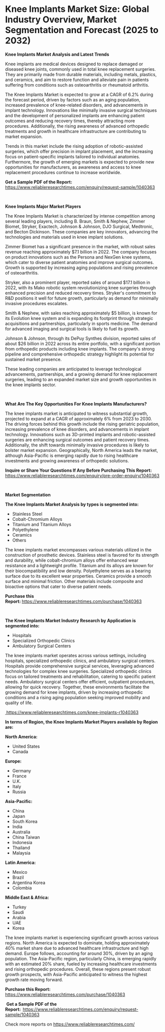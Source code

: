 <p><h1>Knee Implants Market Size: Global Industry Overview, Market Segmentation and Forecast (2025 to 2032)</h1></p><p><strong>Knee Implants Market Analysis and Latest Trends</strong></p>
<p><p>Knee implants are medical devices designed to replace damaged or diseased knee joints, commonly used in total knee replacement surgeries. They are primarily made from durable materials, including metals, plastics, and ceramics, and aim to restore function and alleviate pain in patients suffering from conditions such as osteoarthritis or rheumatoid arthritis.</p><p>The Knee Implants Market is expected to grow at a CAGR of 6.2% during the forecast period, driven by factors such as an aging population, increased prevalence of knee-related disorders, and advancements in implant technology. Innovations like minimally invasive surgical techniques and the development of personalized implants are enhancing patient outcomes and reducing recovery times, thereby attracting more procedures. Additionally, the rising awareness of advanced orthopedic treatments and growth in healthcare infrastructure are contributing to market expansion.</p><p>Trends in this market include the rising adoption of robotic-assisted surgeries, which offer precision in implant placement, and the increasing focus on patient-specific implants tailored to individual anatomies. Furthermore, the growth of emerging markets is expected to provide new opportunities for manufacturers, as awareness and access to knee replacement procedures continue to increase worldwide.</p></p>
<p><strong>Get a Sample PDF of the Report:&nbsp;</strong> <a href="https://www.reliableresearchtimes.com/enquiry/request-sample/1040363?utm_campaign=2201&utm_medium=2&utm_source=Github&utm_content=ia&utm_term=03032025&utm_id=knee-implants">https://www.reliableresearchtimes.com/enquiry/request-sample/1040363</a></p>
<p>&nbsp;</p>
<p><strong>Knee Implants Major Market Players</strong></p>
<p><p>The Knee Implants Market is characterized by intense competition among several leading players, including B. Braun, Smith & Nephew, Zimmer Biomet, Stryker, Exactech, Johnson & Johnson, DJO Surgical, Medtronic, and Becton Dickinson. These companies are key innovators, advancing the technologies and materials used in knee implant solutions.</p><p>Zimmer Biomet has a significant presence in the market, with robust sales revenue reaching approximately $7.1 billion in 2022. The company focuses on product innovations such as the Persona and NexGen knee systems, which cater to diverse patient anatomies and improve surgical outcomes. Growth is supported by increasing aging populations and rising prevalence of osteoarthritis.</p><p>Stryker, also a prominent player, reported sales of around $17.1 billion in 2022, with its Mako robotic system revolutionizing knee surgeries through enhanced precision and reduced recovery times. Stryker's commitment to R&D positions it well for future growth, particularly as demand for minimally invasive procedures escalates.</p><p>Smith & Nephew, with sales reaching approximately $5 billion, is known for its Evolution knee system and is expanding its footprint through strategic acquisitions and partnerships, particularly in sports medicine. The demand for advanced imaging and surgical tools is likely to fuel its growth.</p><p>Johnson & Johnson, through its DePuy Synthes division, reported sales of about $26 billion in 2022 across its entire portfolio, with a significant portion from orthopedic products including knee implants. The company's strong pipeline and comprehensive orthopedic strategy highlight its potential for sustained market presence.</p><p>These leading companies are anticipated to leverage technological advancements, partnerships, and a growing demand for knee replacement surgeries, leading to an expanded market size and growth opportunities in the knee implants sector.</p></p>
<p>&nbsp;</p>
<p><strong>What Are The Key Opportunities For Knee Implants Manufacturers?</strong></p>
<p><p>The knee implants market is anticipated to witness substantial growth, projected to expand at a CAGR of approximately 6% from 2023 to 2030. The driving forces behind this growth include the rising geriatric population, increasing prevalence of knee disorders, and advancements in implant technology. Innovations such as 3D-printed implants and robotic-assisted surgeries are enhancing surgical outcomes and patient recovery times. Additionally, the shift towards minimally invasive procedures is likely to bolster market expansion. Geographically, North America leads the market, although Asia-Pacific is emerging rapidly due to rising healthcare investments and growing awareness of orthopedic solutions.</p></p>
<p><strong>Inquire or Share Your Questions If Any Before Purchasing This Report:</strong> <a href="https://www.reliableresearchtimes.com/enquiry/pre-order-enquiry/1040363?utm_campaign=2201&utm_medium=2&utm_source=Github&utm_content=ia&utm_term=03032025&utm_id=knee-implants">https://www.reliableresearchtimes.com/enquiry/pre-order-enquiry/1040363</a></p>
<p>&nbsp;</p>
<p><strong>Market Segmentation</strong></p>
<p><strong>The Knee Implants Market Analysis by types is segmented into:</strong></p>
<p><ul><li>Stainless Steel</li><li>Cobalt-Chromium Alloys</li><li>Titanium and Titanium Alloys</li><li>Polyethylene</li><li>Ceramics</li><li>Others</li></ul></p>
<p><p>The knee implants market encompasses various materials utilized in the construction of prosthetic devices. Stainless steel is favored for its strength and durability, while cobalt-chromium alloys offer enhanced wear resistance and a lightweight profile. Titanium and its alloys are known for their biocompatibility and low density. Polyethylene serves as a bearing surface due to its excellent wear properties. Ceramics provide a smooth surface and minimal friction. Other materials include composite and bioactive options that cater to diverse patient needs.</p></p>
<p><strong>Purchase this Report:&nbsp;</strong><a href="https://www.reliableresearchtimes.com/purchase/1040363?utm_campaign=2201&utm_medium=2&utm_source=Github&utm_content=ia&utm_term=03032025&utm_id=knee-implants">https://www.reliableresearchtimes.com/purchase/1040363</a></p>
<p>&nbsp;</p>
<p><strong>The Knee Implants Market Industry Research by Application is segmented into:</strong></p>
<p><ul><li>Hospitals</li><li>Specialized Orthopedic Clinics</li><li>Ambulatory Surgical Centers</li></ul></p>
<p><p>The knee implants market operates across various settings, including hospitals, specialized orthopedic clinics, and ambulatory surgical centers. Hospitals provide comprehensive surgical services, leveraging advanced technologies for complex knee surgeries. Specialized orthopedic clinics focus on tailored treatments and rehabilitation, catering to specific patient needs. Ambulatory surgical centers offer efficient, outpatient procedures, allowing for quick recovery. Together, these environments facilitate the growing demand for knee implants, driven by increasing orthopedic conditions and a rising aging population seeking improved mobility and quality of life.</p></p>
<p><a href="https://www.reliableresearchtimes.com/knee-implants-r1040363?utm_campaign=2201&utm_medium=2&utm_source=Github&utm_content=ia&utm_term=03032025&utm_id=knee-implants">&nbsp;https://www.reliableresearchtimes.com/knee-implants-r1040363</a></p>
<p><strong>In terms of Region, the Knee Implants Market Players available by Region are:</strong></p>
<p>
    <p> <strong> North America: </strong>
        <ul>
            <li>United States</li>
            <li>Canada</li>
        </ul>
        </p> 
    <p> <strong> Europe: </strong>
        <ul>
            <li>Germany</li>
            <li>France</li>
            <li>U.K.</li>
            <li>Italy</li>
            <li>Russia</li>
        </ul>
        </p> 
    <p> <strong> Asia-Pacific: </strong>
        <ul>
            <li>China</li>
            <li>Japan</li>
            <li>South Korea</li>
            <li>India</li>
            <li>Australia</li>
            <li>China Taiwan</li>
            <li>Indonesia</li>
            <li>Thailand</li>
            <li>Malaysia</li>
        </ul>
        </p> 
    <p> <strong> Latin America: </strong>
        <ul>
            <li>Mexico</li>
            <li>Brazil</li>
            <li>Argentina Korea</li>
            <li>Colombia</li>
        </ul>
        </p> 
    <p> <strong> Middle East & Africa: </strong>
        <ul>
            <li>Turkey</li>
            <li>Saudi</li>
            <li>Arabia</li>
            <li>UAE</li>
            <li>Korea</li>
        </ul>
    </p>
    </p>
<p><p>The knee implants market is experiencing significant growth across various regions. North America is expected to dominate, holding approximately 40% market share due to advanced healthcare infrastructure and high demand. Europe follows, accounting for around 30%, driven by an aging population. The Asia-Pacific region, particularly China, is emerging rapidly with an estimated 20% share, fueled by increasing healthcare investments and rising orthopedic procedures. Overall, these regions present robust growth prospects, with Asia-Pacific anticipated to witness the highest growth rate moving forward.</p></p>
<p><strong>Purchase this Report: </strong><a href="https://www.reliableresearchtimes.com/purchase/1040363?utm_campaign=2201&utm_medium=2&utm_source=Github&utm_content=ia&utm_term=03032025&utm_id=knee-implants">https://www.reliableresearchtimes.com/purchase/1040363</a></p>
<p>&nbsp;<strong>Get a Sample PDF of the Report:&nbsp;&nbsp;</strong><a href="https://www.reliableresearchtimes.com/enquiry/request-sample/1040363?utm_campaign=2201&utm_medium=2&utm_source=Github&utm_content=ia&utm_term=03032025&utm_id=knee-implants">https://www.reliableresearchtimes.com/enquiry/request-sample/1040363</a></p>
<p><strong></strong></p>
<p>Check more reports on <a href="https://www.reliableresearchtimes.com/?utm_campaign=2201&utm_medium=2&utm_source=Github&utm_content=ia&utm_term=03032025&utm_id=knee-implants">https://www.reliableresearchtimes.com/</a></p>
